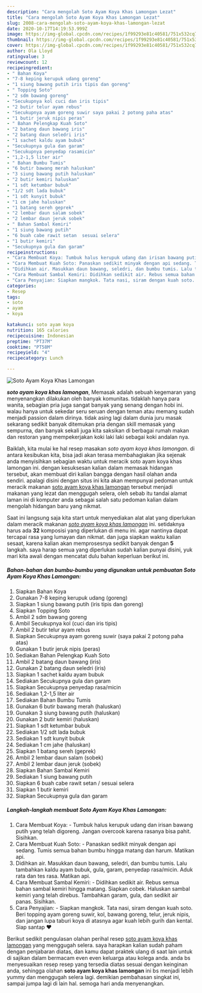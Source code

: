 ```yaml
---
description: "Cara mengolah Soto Ayam Koya Khas Lamongan Lezat"
title: "Cara mengolah Soto Ayam Koya Khas Lamongan Lezat"
slug: 2008-cara-mengolah-soto-ayam-koya-khas-lamongan-lezat
date: 2020-10-17T14:19:53.999Z
image: https://img-global.cpcdn.com/recipes/1f99293e81c40581/751x532cq70/soto-ayam-koya-khas-lamongan-foto-resep-utama.jpg
thumbnail: https://img-global.cpcdn.com/recipes/1f99293e81c40581/751x532cq70/soto-ayam-koya-khas-lamongan-foto-resep-utama.jpg
cover: https://img-global.cpcdn.com/recipes/1f99293e81c40581/751x532cq70/soto-ayam-koya-khas-lamongan-foto-resep-utama.jpg
author: Ola Lloyd
ratingvalue: 3
reviewcount: 12
recipeingredient:
- " Bahan Koya"
- "7-8 keping kerupuk udang goreng"
- "1 siung bawang putih iris tipis dan goreng"
- " Topping Soto"
- "2 sdm bawang goreng"
- "Secukupnya kol cuci dan iris tipis"
- "2 butir telur ayam rebus"
- "Secukupnya ayam goreng suwir saya pakai 2 potong paha atas"
- "1 butir jeruk nipis peras"
- " Bahan Pelengkap Kuah Soto"
- "2 batang daun bawang iris"
- "2 batang daun seledri iris"
- "1 sachet kaldu ayam bubuk"
- "Secukupnya gula dan garam"
- "Secukupnya penyedap rasamicin"
- "1,2-1,5 liter air"
- " Bahan Bumbu Tumis"
- "6 butir bawang merah haluskan"
- "3 siung bawang putih haluskan"
- "2 butir kemiri haluskan"
- "1 sdt ketumbar bubuk"
- "1/2 sdt lada bubuk"
- "1 sdt kunyit bubuk"
- "1 cm jahe haluskan"
- "1 batang sereh geprek"
- "2 lembar daun salam sobek"
- "2 lembar daun jeruk sobek"
- " Bahan Sambal Kemiri"
- "1 siung bawang putih"
- "6 buah cabe rawit setan  sesuai selera"
- "1 butir kemiri"
- "Secukupnya gula dan garam"
recipeinstructions:
- "Cara Membuat Koya: Tumbuk halus kerupuk udang dan irisan bawang putih yang telah digoreng. Jangan overcook karena rasanya bisa pahit. Sisihkan."
- "Cara Membuat Kuah Soto: Panaskan sedikit minyak dengan api sedang. Tumis semua bahan bumbu hingga matang dan harum. Matikan api."
- "Didihkan air. Masukkan daun bawang, seledri, dan bumbu tumis. Lalu tambahkan kaldu ayam bubuk, gula, garam, penyedap rasa/micin. Aduk rata dan tes rasa. Matikan api."
- "Cara Membuat Sambal Kemiri: Didihkan sedikit air. Rebus semua bahan sambal kemiri hingga matang. Siapkan cobek. Haluskan sambal kemiri yang telah direbus. Tambahkan garam, gula, dan sedikit air panas. Sisihkan."
- "Cara Penyajian: Siapkan mangkok. Tata nasi, siram dengan kuah soto. Beri topping ayam goreng suwir, kol, bawang goreng, telur, jeruk nipis, dan jangan lupa taburi koya di atasnya agar kuah lebih gurih dan kental. Siap santap ❤"
categories:
- Resep
tags:
- soto
- ayam
- koya

katakunci: soto ayam koya 
nutrition: 165 calories
recipecuisine: Indonesian
preptime: "PT37M"
cooktime: "PT58M"
recipeyield: "4"
recipecategory: Lunch

---
```



![Soto Ayam Koya Khas Lamongan](https://img-global.cpcdn.com/recipes/1f99293e81c40581/751x532cq70/soto-ayam-koya-khas-lamongan-foto-resep-utama.jpg)

<b><i>soto ayam koya khas lamongan</i></b>, Memasak adalah sebuah kegemaran yang menyenangkan dilakukan oleh banyak komunitas. tidaklah hanya para wanita, sebagian pria juga sangat banyak yang senang dengan hobi ini. walau hanya untuk sekedar seru seruan dengan teman atau memang sudah menjadi passion dalam dirinya. tidak asing lagi dalam dunia juru masak sekarang sedikit banyak ditemukan pria dengan skill memasak yang sempurna, dan banyak sekali juga kita saksikan di berbagai rumah makan dan restoran yang mempekerjakan koki laki laki sebagai koki andalan nya.

Baiklah, kita mulai ke hal resep masakan <i>soto ayam koya khas lamongan</i>. di antara kesibukan kita, bisa jadi akan terasa membahagiakan jika sejenak anda menyisihkan sebagian waktu untuk meracik soto ayam koya khas lamongan ini. dengan kesuksesan kalian dalam memasak hidangan tersebut, akan membuat diri kalian bangga dengan hasil olahan anda sendiri. apalagi disini dengan situs ini kita akan mempunyai pedoman untuk meracik makanan <u>soto ayam koya khas lamongan</u> tersebut menjadi makanan yang lezat dan menggugah selera, oleh sebab itu tandai alamat laman ini di komputer anda sebagai salah satu pedoman kalian dalam mengolah hidangan baru yang nikmat.




Saat ini langsung saja kita start untuk menyediakan alat alat yang diperlukan dalam meracik makanan <u><i>soto ayam koya khas lamongan</i></u> ini. setidaknya harus ada <b>32</b> komposisi yang diperlukan di menu ini. agar nantinya dapat tercapai rasa yang lumayan dan nikmat. dan juga siapkan waktu kalian sesaat, karena kalian akan memprosesnya sedikit banyak dengan <b>5</b> langkah. saya harap semua yang diperlukan sudah kalian punyai disini, yuk mari kita awali dengan mencatat dulu bahan keperluan berikut ini.

<!--inarticleads1-->

##### Bahan-bahan dan bumbu-bumbu yang digunakan untuk pembuatan Soto Ayam Koya Khas Lamongan:

1. Siapkan  Bahan Koya
1. Gunakan 7-8 keping kerupuk udang (goreng)
1. Siapkan 1 siung bawang putih (iris tipis dan goreng)
1. Siapkan  Topping Soto
1. Ambil 2 sdm bawang goreng
1. Ambil Secukupnya kol (cuci dan iris tipis)
1. Ambil 2 butir telur ayam rebus
1. Siapkan Secukupnya ayam goreng suwir (saya pakai 2 potong paha atas)
1. Gunakan 1 butir jeruk nipis (peras)
1. Sediakan  Bahan Pelengkap Kuah Soto
1. Ambil 2 batang daun bawang (iris)
1. Gunakan 2 batang daun seledri (iris)
1. Siapkan 1 sachet kaldu ayam bubuk
1. Sediakan Secukupnya gula dan garam
1. Siapkan Secukupnya penyedap rasa/micin
1. Sediakan 1,2-1,5 liter air
1. Sediakan  Bahan Bumbu Tumis
1. Gunakan 6 butir bawang merah (haluskan)
1. Gunakan 3 siung bawang putih (haluskan)
1. Gunakan 2 butir kemiri (haluskan)
1. Siapkan 1 sdt ketumbar bubuk
1. Sediakan 1/2 sdt lada bubuk
1. Sediakan 1 sdt kunyit bubuk
1. Sediakan 1 cm jahe (haluskan)
1. Siapkan 1 batang sereh (geprek)
1. Ambil 2 lembar daun salam (sobek)
1. Ambil 2 lembar daun jeruk (sobek)
1. Siapkan  Bahan Sambal Kemiri
1. Sediakan 1 siung bawang putih
1. Siapkan 6 buah cabe rawit setan / sesuai selera
1. Siapkan 1 butir kemiri
1. Siapkan Secukupnya gula dan garam




<!--inarticleads2-->

##### Langkah-langkah membuat Soto Ayam Koya Khas Lamongan:

1. Cara Membuat Koya: - Tumbuk halus kerupuk udang dan irisan bawang putih yang telah digoreng. Jangan overcook karena rasanya bisa pahit. Sisihkan.
1. Cara Membuat Kuah Soto: - Panaskan sedikit minyak dengan api sedang. Tumis semua bahan bumbu hingga matang dan harum. Matikan api.
1. Didihkan air. Masukkan daun bawang, seledri, dan bumbu tumis. Lalu tambahkan kaldu ayam bubuk, gula, garam, penyedap rasa/micin. Aduk rata dan tes rasa. Matikan api.
1. Cara Membuat Sambal Kemiri: - Didihkan sedikit air. Rebus semua bahan sambal kemiri hingga matang. Siapkan cobek. Haluskan sambal kemiri yang telah direbus. Tambahkan garam, gula, dan sedikit air panas. Sisihkan.
1. Cara Penyajian: - Siapkan mangkok. Tata nasi, siram dengan kuah soto. Beri topping ayam goreng suwir, kol, bawang goreng, telur, jeruk nipis, dan jangan lupa taburi koya di atasnya agar kuah lebih gurih dan kental. Siap santap ❤




Berikut sedikit pengulasan olahan perihal resep <u>soto ayam koya khas lamongan</u> yang menggugah selera. saya harapkan kalian sudah paham dengan penjabaran diatas, dan kamu dapat praktek ulang di saat lain untuk di sajikan dalam bermacam even even keluarga atau kolega anda. anda bs menyesuaikan resep resep yang tersedia diatas sesuai dengan keinginan anda, sehingga olahan <b>soto ayam koya khas lamongan</b> ini bs menjadi lebih yummy dan menggugah selera lagi. demikian pembahasan singkat ini, sampai jumpa lagi di lain hal. semoga hari anda menyenangkan.
